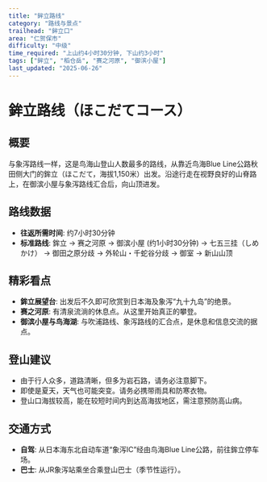 ```yaml
---
title: "鉾立路线"
category: "路线与景点"
trailhead: "鉾立口"
area: "仁贺保市"
difficulty: "中级"
time_required: "上山约4小时30分钟, 下山约3小时"
tags: ["鉾立", "稻仓岳", "赛之河原", "御滨小屋"]
last_updated: "2025-06-26"
---
```


# 鉾立路线（ほこだてコース）

## 概要
与象泻路线一样，这是鸟海山登山人数最多的路线，从靠近鸟海Blue Line公路秋田侧大门的鉾立（ほこだて，海拔1,150米）出发。沿途行走在视野良好的山脊路上，在御滨小屋与象泻路线汇合后，向山顶进发。

## 路线数据
- **往返所需时间**: 约7小时30分钟
- **标准路线**: 鉾立 → 赛之河原 → 御滨小屋 (约1小时30分钟) → 七五三挂（しめかけ） → 御田之原分歧 → 外轮山・千蛇谷分歧 → 御室 → 新山山顶

## 精彩看点
- **鉾立展望台**: 出发后不久即可欣赏到日本海及象泻“九十九岛”的绝景。
- **赛之河原**: 有清泉流淌的休息点。从这里开始真正的攀登。
- **御滨小屋与鸟海湖**: 与吹浦路线、象泻路线的汇合点，是休息和信息交流的据点。

## 登山建议
- 由于行人众多，道路清晰，但多为岩石路，请务必注意脚下。
- 即使是夏天，天气也可能突变。请务必携带雨具和防寒衣物。
- 登山口海拔较高，能在较短时间内到达高海拔地区，需注意预防高山病。

## 交通方式
- **自驾**: 从日本海东北自动车道“象泻IC”经由鸟海Blue Line公路，前往鉾立停车场。
- **巴士**: 从JR象泻站乘坐合乘登山巴士（季节性运行）。